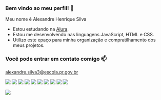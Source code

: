 ### Bem vindo ao meu perfil! 👋

Meu nome é Alexandre Henrique Silva

- Estou estudando na [Alura](https://www.alura.com.br).
- Estou me desenvolvendo nas linguagens JavaScript, HTML e CSS.
- Utilizo este epaço para minha organização e compratilhamento dos meus projetos.

### Você pode entrar em contato comigo 📫

alexandre.silva3@escola.pr.gov.br

![](https://img.shields.io/badge/PlayStation-003791?style=for-the-badge&logo=playstation&logoColor=white)
![](https://img.shields.io/badge/CSS3-1572B6?style=for-the-badge&logo=css3&logoColor=white)
![](https://img.shields.io/badge/HTML5-E34F26?style=for-the-badge&logo=html5&logoColor=white)
![](https://img.shields.io/badge/JavaScript-323330?style=for-the-badge&logo=javascript&logoColor=F7DF1E)
![](https://img.shields.io/badge/LaTeX-47A141?style=for-the-badge&logo=LaTeX&logoColor=white)
![](https://img.shields.io/badge/Arduino-00979D?style=for-the-badge&logo=Arduino&logoColor=white)
![](https://img.shields.io/badge/micro:bit-00ED00?style=for-the-badge&logo=micro:bit&logoColor=white)
![](https://img.shields.io/badge/Raspberry%20Pi-A22846?style=for-the-badge&logo=Raspberry%20Pi&logoColor=white)
![](https://img.shields.io/badge/sublime_text-%23575757.svg?&style=for-the-badge&logo=sublime-text&logoColor=important)
![](https://img.shields.io/badge/VSCode-0078D4?style=for-the-badge&logo=visual%20studio%20code&logoColor=white)

![](https://media.tenor.com/GfSX-u7VGM4AAAAC/coding.gif)

<!--
**ProfAlexandrePC/ProfAlexandrePC** is a ✨ _special_ ✨ repository because its `README.md` (this file) appears on your GitHub profile.
-->

